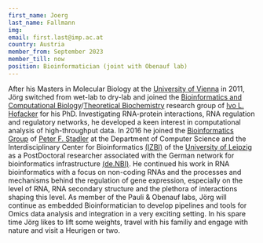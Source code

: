 ```yaml
---
first_name: Joerg
last_name: Fallmann
img: 
email: first.last@imp.ac.at
country: Austria
member_from: September 2023
member_till: now
position: Bioinformatician (joint with Obenauf lab)
---
```


After his Masters in Molecular Biology at the [University of Vienna](https://www.univie.ac.at/) in 2011, Jörg switched from wet-lab to dry-lab and joined the [Bioinformatics and Computational Biology](https://bcb.cs.univie.ac.at/)/[Theoretical Biochemistry](https://www.tbi.univie.ac.at/) research group of [Ivo L. Hofacker](https://www.tbi.univie.ac.at/~ivo/) for his PhD. Investigating RNA-protein interactions, RNA regulation and regulatory networks, he developed a keen interest in computational analysis of high-throughput data. In 2016 he joined the [Bioinformatics Group](https://www.bioinf.uni-leipzig.de/) of [Peter F. Stadler](http://www.bioinf.uni-leipzig.de/~studla/) at the Department of Computer Science and the Interdisciplinary Center for Bioinformatics [(IZBI)](https://www.izbi.uni-leipzig.de/) of the [University of Leipzig](https://www.uni-leipzig.de/) as a PostDoctoral researcher associated with the German network for bioinformatics infrastructure [(de.NBI)](https://www.denbi.de/). He continued his work in RNA bioinformatics with a focus on non-coding RNAs and the processes and mechanisms behind the regulation of gene expression, especially on the level of RNA, RNA secondary structure and the plethora of interactions shaping this level. As member of the Pauli & Obenauf labs, Jörg will continue as embedded Bioinformatician to develop pipelines and tools for Omics data analysis and integration in a very exciting setting. In his spare time Jörg likes to lift some weights, travel with his familiy and engage with nature and visit a Heurigen or two.
